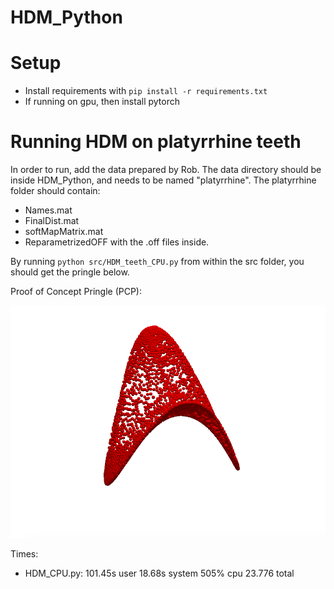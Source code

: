 # HDM_Python

# Setup

- Install requirements with `pip install -r requirements.txt`
- If running on gpu, then install pytorch

# Running HDM on platyrrhine teeth

In order to run, add the data prepared by Rob. The data directory should be inside HDM_Python, and needs to be named "platyrrhine".
The platyrrhine folder should contain:

- Names.mat
- FinalDist.mat
- softMapMatrix.mat
- ReparametrizedOFF with the .off files inside.

By running `python src/HDM_teeth_CPU.py` from within the src folder, you should get the pringle below.

Proof of Concept Pringle (PCP):

![](pringle.png)

Times:

- HDM_CPU.py: 101.45s user 18.68s system 505% cpu 23.776 total
